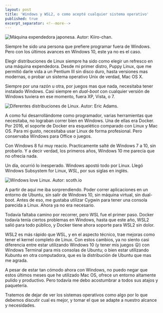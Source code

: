 ```yaml
---
layout: post
title: 'Windows y WSL2, o como acepté cualquier sistema operativo'
published: true
excerpt_separator: <!--more-->
---
```


![Máquina expendedora japonesa. Autor: Kiiro-chan.]({{site.baseurl}}/images/japanese-vending-machine.jpg)

Siempre he sido una persona que prefiere programar fuera de Windows. Pero con los últimos avances en Windows 10, este ya no es el caso.

<!--more-->

Elegir distribuciones de Linux siempre ha sido como elegir un refresco en una máquina expendedora. Desde mi primer distro, Puppy Linux, que me permitió darle vida a un Pentium III sin disco duro, hasta versiones mas modernas, o probar un sistema operativo Unix de verdad, Mac OS X.

Siempre por una razón u otra, por juegos mas que nada, necesitaba tener instalado Windows. Casi siempre en _dual-boot_ con cualquier versión de Windows tuviera en ese momento, fuera XP, Vista, o 7.

![Diferentes distribuciones de Linux. Autor: Eric Adams.]({{site.baseurl}}/images/distros-linux.jpg)

A como fui desarrollándome como programador, varias herramientas que necesitaba, no lograban correr bien en Windows. Una de ellas era Docker. Por 2016, el soporte de Docker era esquelético comparado con Linux y Mac OS. Para mi gusto, necesitaba usar Linux de forma profesional. Pero conservaba Windows para Office o juegos.

Con Windows 8 fui muy reacio. Practicamente salté de Windows 7 a 10, sin probarlo. Y a decir verdad, los primeros años, Windows 10 me parecía que no ofrecía nada.

Un día, ocurrió lo inesperado. Windows apostó todo por Linux. Llegó Windows Subsystem for Linux, *WSL*, por sus siglas en inglés.

![Windows love Linux. Autor: scoth.io]({{site.baseurl}}/images/windows-wsl.png)

A partir de aquí me iba sorprendiendo. Poder correr aplicaciones en un entorno de Ubuntu, sin salir de Windows 10, sin máquina virtual, sin dual-boot. Antes de eso, me gustaba utilizar Cygwin para tener una consola parecida a Linux. Ahora ya no era necesario.

Todavía faltaba camino por recorrer, pero WSL fue el primer paso. Docker todavía tenía ciertos problemas en Windows, hasta que este año, WSL2 salió para todo público, y Docker tiene ahora soporte para WSL2 sin dolor.

WSL2 es más rápido que WSL, y en el aspecto técnico, trae mejoras como tener el kernel completo de Linux. Con estos cambios, ya no siento casi diferencia entre estar utilizando Windows 10 (y tener mis juegos 😛) con Windows Terminal para mis consolas de Ubuntu; o bien estar utilizando Kubuntu en otra computadora, que es la distribución de Ubuntu que mas me agrada.

A pesar de estar tan cómodo ahora con Windows, no puedo negar que estos últimos meses que he utilizado Mac OS, ofrece un entorno altamente pulido y productivo. Pero todavía me debo acostumbrar a todos sus atajos y paquetería.

Tratemos de dejar de ver los sistemas operativos como algo por lo que debemos discutir cual es mejor, y tomar el que se adapte a nuestro alcance y necesidades.